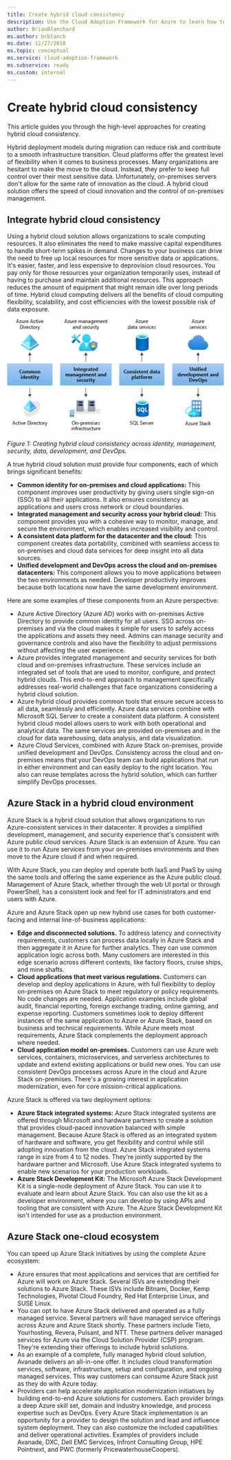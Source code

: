 ```yaml
---
title: Create hybrid cloud consistency
description: Use the Cloud Adoption Framework for Azure to learn how to define the approach to create hybrid cloud consistency.
author: BrianBlanchard
ms.author: brblanch
ms.date: 12/27/2018
ms.topic: conceptual
ms.service: cloud-adoption-framework
ms.subservice: ready
ms.custom: internal
---
```


<!-- cSpell:ignore ISVs Bitnami Yourhosting Revera Avanade Pulsant PricewaterhouseCoopers Pointnext -->

# Create hybrid cloud consistency

This article guides you through the high-level approaches for creating hybrid cloud consistency.

Hybrid deployment models during migration can reduce risk and contribute to a smooth infrastructure transition. Cloud platforms offer the greatest level of flexibility when it comes to business processes. Many organizations are hesitant to make the move to the cloud. Instead, they prefer to keep full control over their most sensitive data. Unfortunately, on-premises servers don't allow for the same rate of innovation as the cloud. A hybrid cloud solution offers the speed of cloud innovation and the control of on-premises management.

## Integrate hybrid cloud consistency

Using a hybrid cloud solution allows organizations to scale computing resources. It also eliminates the need to make massive capital expenditures to handle short-term spikes in demand. Changes to your business can drive the need to free up local resources for more sensitive data or applications. It's easier, faster, and less expensive to deprovision cloud resources. You pay only for those resources your organization temporarily uses, instead of having to purchase and maintain additional resources. This approach reduces the amount of equipment that might remain idle over long periods of time. Hybrid cloud computing delivers all the benefits of cloud computing flexibility, scalability, and cost efficiencies with the lowest possible risk of data exposure.

![Creating hybrid cloud consistency across identity, management, security, data, development, and DevOps](../../_images/hybrid-consistency.png)

*Figure 1: Creating hybrid cloud consistency across identity, management, security, data, development, and DevOps.*

A true hybrid cloud solution must provide four components, each of which brings significant benefits:

- **Common identity for on-premises and cloud applications:** This component improves user productivity by giving users single sign-on (SSO) to all their applications. It also ensures consistency as applications and users cross network or cloud boundaries.
- **Integrated management and security across your hybrid cloud:** This component provides you with a cohesive way to monitor, manage, and secure the environment, which enables increased visibility and control.
- **A consistent data platform for the datacenter and the cloud:** This component creates data portability, combined with seamless access to on-premises and cloud data services for deep insight into all data sources.
- **Unified development and DevOps across the cloud and on-premises datacenters:** This component allows you to move applications between the two environments as needed. Developer productivity improves because both locations now have the same development environment.

Here are some examples of these components from an Azure perspective:

- Azure Active Directory (Azure AD) works with on-premises Active Directory to provide common identity for all users. SSO across on-premises and via the cloud makes it simple for users to safely access the applications and assets they need. Admins can manage security and governance controls and also have the flexibility to adjust permissions without affecting the user experience.
- Azure provides integrated management and security services for both cloud and on-premises infrastructure. These services include an integrated set of tools that are used to monitor, configure, and protect hybrid clouds. This end-to-end approach to management specifically addresses real-world challenges that face organizations considering a hybrid cloud solution.
- Azure hybrid cloud provides common tools that ensure secure access to all data, seamlessly and efficiently. Azure data services combine with Microsoft SQL Server to create a consistent data platform. A consistent hybrid cloud model allows users to work with both operational and analytical data. The same services are provided on-premises and in the cloud for data warehousing, data analysis, and data visualization.
- Azure Cloud Services, combined with Azure Stack on-premises, provide unified development and DevOps. Consistency across the cloud and on-premises means that your DevOps team can build applications that run in either environment and can easily deploy to the right location. You also can reuse templates across the hybrid solution, which can further simplify DevOps processes.

## Azure Stack in a hybrid cloud environment

Azure Stack is a hybrid cloud solution that allows organizations to run Azure-consistent services in their datacenter. It provides a simplified development, management, and security experience that's consistent with Azure public cloud services. Azure Stack is an extension of Azure. You can use it to run Azure services from your on-premises environments and then move to the Azure cloud if and when required.

With Azure Stack, you can deploy and operate both IaaS and PaaS by using the same tools and offering the same experience as the Azure public cloud. Management of Azure Stack, whether through the web UI portal or through PowerShell, has a consistent look and feel for IT administrators and end users with Azure.

Azure and Azure Stack open up new hybrid use cases for both customer-facing and internal line-of-business applications:

- **Edge and disconnected solutions.** To address latency and connectivity requirements, customers can process data locally in Azure Stack and then aggregate it in Azure for further analytics. They can use common application logic across both. Many customers are interested in this edge scenario across different contexts, like factory floors, cruise ships, and mine shafts.
- **Cloud applications that meet various regulations.** Customers can develop and deploy applications in Azure, with full flexibility to deploy on-premises on Azure Stack to meet regulatory or policy requirements. No code changes are needed. Application examples include global audit, financial reporting, foreign exchange trading, online gaming, and expense reporting. Customers sometimes look to deploy different instances of the same application to Azure or Azure Stack, based on business and technical requirements. While Azure meets most requirements, Azure Stack complements the deployment approach where needed.
- **Cloud application model on-premises.** Customers can use Azure web services, containers, microservices, and serverless architectures to update and extend existing applications or build new ones. You can use consistent DevOps processes across Azure in the cloud and Azure Stack on-premises. There's a growing interest in application modernization, even for core mission-critical applications.

Azure Stack is offered via two deployment options:

- **Azure Stack integrated systems:** Azure Stack integrated systems are offered through Microsoft and hardware partners to create a solution that provides cloud-paced innovation balanced with simple management. Because Azure Stack is offered as an integrated system of hardware and software, you get flexibility and control while still adopting innovation from the cloud. Azure Stack integrated systems range in size from 4 to 12 nodes. They're jointly supported by the hardware partner and Microsoft. Use Azure Stack integrated systems to enable new scenarios for your production workloads.
- **Azure Stack Development Kit:** The Microsoft Azure Stack Development Kit is a single-node deployment of Azure Stack. You can use it to evaluate and learn about Azure Stack. You can also use the kit as a developer environment, where you can develop by using APIs and tooling that are consistent with Azure. The Azure Stack Development Kit isn't intended for use as a production environment.

## Azure Stack one-cloud ecosystem

You can speed up Azure Stack initiatives by using the complete Azure ecosystem:

<!-- docutune:casing ISVs Bitnami DXC EMC Infront Yourhosting Revera Avanade Pulsant PWC PricewaterhouseCoopers Tieto NTT "Kemp Technologies" "Pivotal Cloud Foundry" -->
<!-- cSpell:ignore ISVs Bitnami Infront Kemp Yourhosting Revera Avanade Pulsant PricewaterhouseCoopers Tieto -->

- Azure ensures that most applications and services that are certified for Azure will work on Azure Stack. Several ISVs are extending their solutions to Azure Stack. These ISVs include Bitnami, Docker, Kemp Technologies, Pivotal Cloud Foundry, Red Hat Enterprise Linux, and SUSE Linux.
- You can opt to have Azure Stack delivered and operated as a fully managed service. Several partners will have managed service offerings across Azure and Azure Stack shortly. These partners include Tieto, Yourhosting, Revera, Pulsant, and NTT. These partners deliver managed services for Azure via the Cloud Solution Provider (CSP) program. They're extending their offerings to include hybrid solutions.
- As an example of a complete, fully managed hybrid cloud solution, Avanade delivers an all-in-one offer. It includes cloud transformation services, software, infrastructure, setup and configuration, and ongoing managed services. This way customers can consume Azure Stack just as they do with Azure today.
- Providers can help accelerate application modernization initiatives by building end-to-end Azure solutions for customers. Each provider brings a deep Azure skill set, domain and industry knowledge, and process expertise such as DevOps. Every Azure Stack implementation is an opportunity for a provider to design the solution and lead and influence system deployment. They can also customize the included capabilities and deliver operational activities. Examples of providers include Avanade, DXC, Dell EMC Services, Infront Consulting Group, HPE Pointnext, and PWC (formerly PricewaterhouseCoopers).
